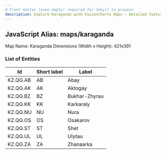 ```yaml
---
# Front matter (even empty) required for Jekyll to process
description: Explore Karaganda with FusionCharts Maps – Detailed features for seamless integration. Try now & enhance your data visualization today! 
---
```


## JavaScript Alias: maps/karaganda

Map Name: Karaganda
Dimensions (Width x Height): 421x391





### List of Entities

 Id | Short label | Label
---|---|---
KZ.QG.AB|AB|Abay
KZ.QG.AK|AK|Aktogay
KZ.QG.BZ|BZ|Bukhar-Zhyrau
KZ.QG.KK|KK|Karkaraly
KZ.QG.NU|NU|Nura
KZ.QG.OS|OS|Osakarov
KZ.QG.ST|ST|Shet
KZ.QG.UL|UL|Ulytau
KZ.QG.ZA|ZA|Zhanaarka